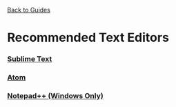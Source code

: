 [Back to Guides](../README.md)
# Recommended Text Editors

### [Sublime Text](https://www.sublimetext.com/)
### [Atom](https://atom.io/)
### [Notepad++ (Windows Only)](https://notepad-plus-plus.org/)
